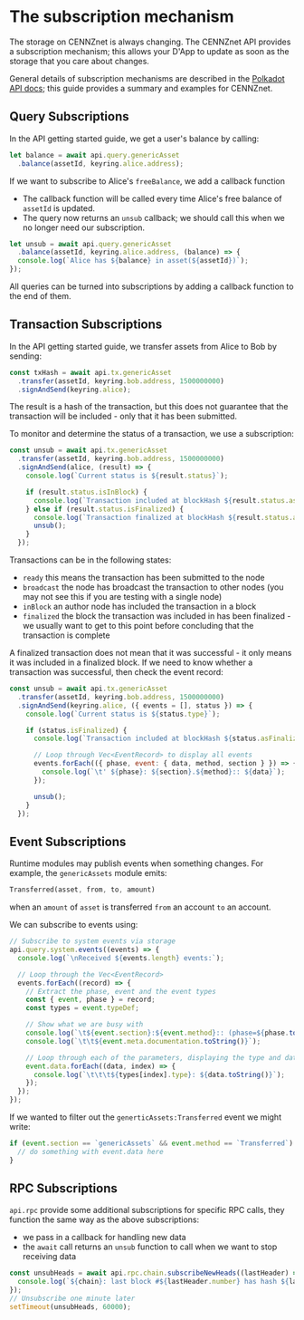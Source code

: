 # The subscription mechanism

The storage on CENNZnet is always changing. The CENNZnet API provides a subscription mechanism; this allows your D'App to update as soon as the storage that you care about changes.

General details of subscription mechanisms are described in the [Polkadot API docs](https://polkadot.js.org/api/start/); this guide provides a summary and examples for CENNZnet.

## Query Subscriptions

In the API getting started guide, we get a user's balance by calling:

```js
let balance = await api.query.genericAsset
  .balance(assetId, keyring.alice.address);
```

If we want to subscribe to Alice's `freeBalance`, we add a callback function
* The callback function will be called every time Alice's free balance of `assetId` is updated.
* The query now returns an `unsub` callback; we should call this when we no longer need our subscription.

```js
let unsub = await api.query.genericAsset
  .balance(assetId, keyring.alice.address, (balance) => {
  console.log(`Alice has ${balance} in asset(${assetId})`);
});
```

All queries can be turned into subscriptions by adding a callback function to the end of them.

## Transaction Subscriptions

In the API getting started guide, we transfer assets from Alice to Bob by sending:

```js
const txHash = await api.tx.genericAsset
  .transfer(assetId, keyring.bob.address, 1500000000)
  .signAndSend(keyring.alice);
```

The result is a hash of the transaction, but this does not guarantee that the transaction will be included - only that it has been submitted.

To monitor and determine the status of a transaction, we use a subscription:

```js
const unsub = await api.tx.genericAsset
  .transfer(assetId, keyring.bob.address, 1500000000)
  .signAndSend(alice, (result) => {
    console.log(`Current status is ${result.status}`);

    if (result.status.isInBlock) {
      console.log(`Transaction included at blockHash ${result.status.asInBlock}`);
    } else if (result.status.isFinalized) {
      console.log(`Transaction finalized at blockHash ${result.status.asFinalized}`);
      unsub();
    }
  });
```

Transactions can be in the following states:
* `ready` this means the transaction has been submitted to the node
* `broadcast` the node has broadcast the transaction to other nodes (you may not see this if you are testing with a single node)
* `inBlock` an author node has included the transaction in a block
* `finalized` the block the transaction was included in has been finalized - we usually want to get to this point before concluding that the transaction is complete

A finalized transaction does not mean that it was successful - it only means it was included in a finalized block. If we need to know whether a transaction was successful, then check the event record:

```js
const unsub = await api.tx.genericAsset
  .transfer(assetId, keyring.bob.address, 1500000000)
  .signAndSend(keyring.alice, ({ events = [], status }) => {
    console.log(`Current status is ${status.type}`);

    if (status.isFinalized) {
      console.log(`Transaction included at blockHash ${status.asFinalized}`);

      // Loop through Vec<EventRecord> to display all events
      events.forEach(({ phase, event: { data, method, section } }) => {
        console.log(`\t' ${phase}: ${section}.${method}:: ${data}`);
      });

      unsub();
    }
  });
```

## Event Subscriptions

Runtime modules may publish events when something changes. For example, the `genericAssets` module emits:
```rust
Transferred(asset, from, to, amount)
```
when an `amount` of `asset` is transferred `from` an account `to` an account.

We can subscribe to events using:
```js
// Subscribe to system events via storage
api.query.system.events((events) => {
  console.log(`\nReceived ${events.length} events:`);

  // Loop through the Vec<EventRecord>
  events.forEach((record) => {
    // Extract the phase, event and the event types
    const { event, phase } = record;
    const types = event.typeDef;

    // Show what we are busy with
    console.log(`\t${event.section}:${event.method}:: (phase=${phase.toString()})`);
    console.log(`\t\t${event.meta.documentation.toString()}`);

    // Loop through each of the parameters, displaying the type and data
    event.data.forEach((data, index) => {
      console.log(`\t\t\t${types[index].type}: ${data.toString()}`);
    });
  });
});
```

If we wanted to filter out the `generticAssets:Transferred` event we might write:
```js
if (event.section == `genericAssets` && event.method == `Transferred`) {
  // do something with event.data here
}
```

## RPC Subscriptions

`api.rpc` provide some additional subscriptions for specific RPC calls, they function the same way as the above subscriptions:
* we pass in a callback for handling new data
* the `await` call returns an `unsub` function to call when we want to stop receiving data

```js
const unsubHeads = await api.rpc.chain.subscribeNewHeads((lastHeader) => {
  console.log(`${chain}: last block #${lastHeader.number} has hash ${lastHeader.hash}`);
});
// Unsubscribe one minute later
setTimeout(unsubHeads, 60000);
```
